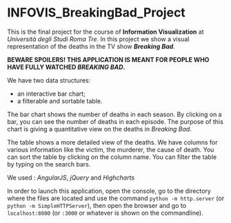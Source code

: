 # INFOVIS_BreakingBad_Project

This is the final project for the course of **Information Visualization** at *Università degli Studi Roma Tre*. In this project we show a visual representation of the deaths in the TV show ***Breaking Bad***.

**BEWARE SPOILERS! THIS APPLICATION IS MEANT FOR PEOPLE WHO HAVE FULLY WATCHED *BREAKING BAD*.**

We have two data structures:
  - an interactive bar chart;
  - a filterable and sortable table.
  
The bar chart shows the number of deaths in each season. By clicking on a bar, you can see the number of deaths in each episode. The purpose of this chart is giving a quantitative view on the deaths in *Breaking Bad*.

The table shows a more detailed view of the deaths. We have columns for various information like the victim, the murderer, the cause of death. You can sort the table by clicking on the column name. You can filter the table by typing on the search bars.

We used : *AngularJS*, *jQuery* and *Highcharts*

In order to launch this application, open the console, go to the directory where the files are located and use the 
command `python -m http.server` (or `python -m SimpleHTTPServer`), then open the browser and go to `localhost:8000` (or `:3000` or whatever is shown on the commandline).
